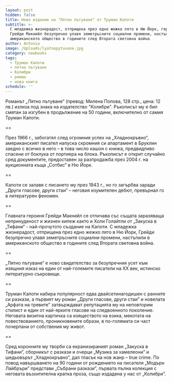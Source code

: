 ```yaml
---
layout: post
hidden: false
title: Ново издание на "Лятно пътуване" от Труман Капоти
subtitle: >-
  С младежка жизнерадост, отприщена през едно жежко лято в Ню Йорк, героинята
  Грейди Макнийл безупречно улавя земетръсните социални промени, настъпили в
  американското общество в годините след Втората световна война
author: Antonia
image: /Uploads/lyatnopytuvane.jpg
category: newbooks
tags:
  - Труман Капоти
  - лятно пътуване
  - Колибри
  - роман
  - нова книга
schedule: ''
---
```

Романът „Лятно пътуване“ (превод: Милена Попова, 128 стр., цена: 12 лв.) излиза под знака на издателство "Колибри". Ръкописът му е бил смятан за изгубен в продължение на 50 години, включително от самия Труман Капоти. 

\==

През 1966 г., забогатял след огромния успех на „Хладнокръвно“, американският писател напуска скромния си апартамент в Бруклин заедно с всичко в него – в това число кашон с книжа, предвидливо спасени от боклука от портиера на блока. Ръкописът е открит случайно сред документите, предоставен за разпродажба през 2004 г. на аукционната къща „Сотбис“ в Ню Йорк. 

\==

Капоти се залавя с писането му през 1943 г., но го загърбва заради „Други гласове, други стаи“ – неговия изумителен дебют, превърнал го в литературен феномен.

\==

Главната героиня Грейди Макнийл се отличава със същата заразяваща непринуденост и жизнен кипеж както и Холи Голайтли от „Закуска в „Тифани“ - най-прочутото създание на Капоти. С младежка жизнерадост, отприщена през едно жежко лято в Ню Йорк, Грейди безупречно улавя земетръсните социални промени, настъпили в американското общество в годините след Втората световна война. 

\==

„Лятно пътуване“ е ново свидетелство за безупречния усет към изящния изказ на един от най-големите писатели на XX век, истинско литературно съкровище. 

\==

Труман Капоти набира популярност едва двайсетинагодишен с ранните си разкази, а първият му роман „Други гласове, други стаи” и новелата „Арфата на тревите” затвърждават репутацията му на неповторим стилист и един от най-ярките гласове на следвоенното поколение. Неговата визитна картичка са изяществото на езика, мекотата на повествованието, проникновените образи, в по-голямата си част почерпани от собствения му живот.

\==

Сред коронните му творби са екранизираният роман „Закуска в Тифани”, сборникът с разкази и очерци „Музика за хамелеони” и шедьовърът „Хладнокръвно”, дал тласък на нов жанр –  true crime. По повод навършването на 90 години от рождението на писателя „Модърн Лайбръри” представи „Събрани разкази”, първата пълна колекция с неговата възхитителна кратка проза, също издадена у нас от „Колибри”.

